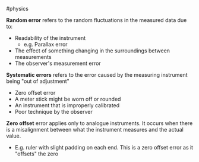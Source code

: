 #physics 

**Random error** refers to the random fluctuations in the measured data due to:
- Readability of the instrument
	- e.g. Parallax error
- The effect of something changing in the surroundings between measurements
- The observer's measurement error

**Systematic errors** refers to the error caused by the measuring instrument being "out of adjustment"
- Zero offset error
- A meter stick might be worn off or rounded
- An instrument that is improperly calibrated
- Poor technique by the observer

**Zero offset** error applies only to analogue instruments. It occurs when there is a misalignment between what the instrument measures and the actual value. 
- E.g. ruler with slight padding on each end. This is a zero offset error as it "offsets" the zero